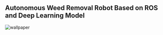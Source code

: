 ## Autonomous Weed Removal Robot Based on ROS and Deep Learning Model
![wallpaper](https://github.com/ytl0623/Weed-Removal-Robot/assets/55120101/7f69ef18-5b62-484b-84d3-4b8bef7ae697)
